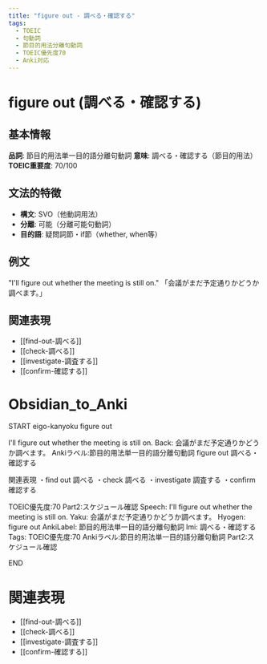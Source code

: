 ```yaml
---
title: "figure out - 調べる・確認する"
tags:
  - TOEIC
  - 句動詞
  - 節目的用法分離句動詞
  - TOEIC優先度70
  - Anki対応
---
```


# figure out (調べる・確認する)

## 基本情報
**品詞**: 節目的用法単一目的語分離句動詞
**意味**: 調べる・確認する（節目的用法）
**TOEIC重要度**: 70/100

## 文法的特徴
- **構文**: SVO（他動詞用法）
- **分離**: 可能（分離可能句動詞）
- **目的語**: 疑問詞節・if節（whether, when等）

## 例文
"I'll figure out whether the meeting is still on."
「会議がまだ予定通りかどうか調べます。」

## 関連表現
- [[find-out-調べる]]
- [[check-調べる]]
- [[investigate-調査する]]
- [[confirm-確認する]]

# Obsidian_to_Anki
START
eigo-kanyoku
figure out

I'll figure out whether the meeting is still on.
Back: 
会議がまだ予定通りかどうか調べます。
Ankiラベル:節目的用法単一目的語分離句動詞
figure out
調べる・確認する

関連表現
・find out 調べる
・check 調べる
・investigate 調査する
・confirm 確認する

TOEIC優先度:70
Part2:スケジュール確認
Speech: I'll figure out whether the meeting is still on.
Yaku: 会議がまだ予定通りかどうか調べます。
Hyogen: figure out
AnkiLabel: 節目的用法単一目的語分離句動詞
Imi: 調べる・確認する
Tags: TOEIC優先度:70 Ankiラベル:節目的用法単一目的語分離句動詞 Part2:スケジュール確認
<!--ID: 1753012907813-->
END

# 関連表現
- [[find-out-調べる]]
- [[check-調べる]]
- [[investigate-調査する]]
- [[confirm-確認する]] 